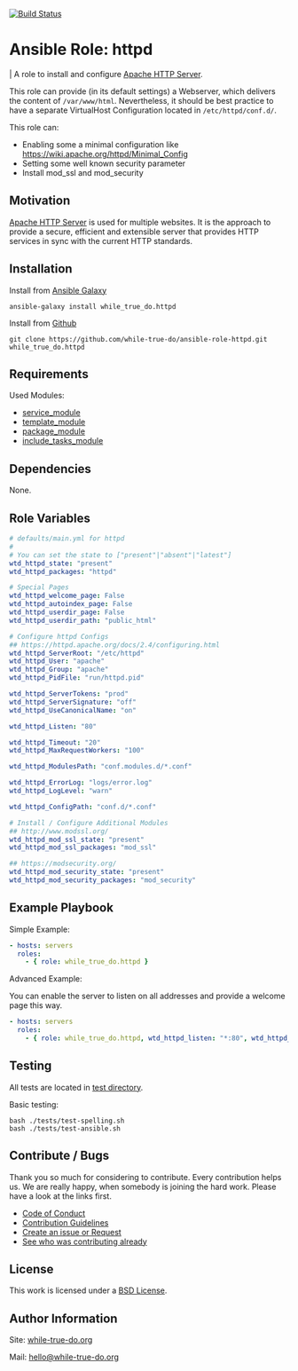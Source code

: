 [![Build Status](https://travis-ci.org/while-true-do/ansible-role-httpd.svg?branch=master)](https://travis-ci.org/while-true-do/ansible-role-httpd)

# Ansible Role: httpd
| A role to install and configure [Apache HTTP Server](https://httpd.apache.org/).

This role can provide (in its default settings) a Webserver, which delivers the content of `/var/www/html`. Nevertheless, it should be best practice to have a separate VirtualHost Configuration located in `/etc/httpd/conf.d/`. 

This role can:

- Enabling some a minimal configuration like https://wiki.apache.org/httpd/Minimal_Config
- Setting some well known security parameter
- Install mod_ssl and mod_security

## Motivation

[Apache HTTP Server](https://httpd.apache.org/) is used for multiple websites. It is the approach to provide a secure, efficient and extensible server that provides HTTP services in sync with the current HTTP standards.

## Installation

Install from [Ansible Galaxy](https://galaxy.ansible.com/while_true_do/httpd)

```
ansible-galaxy install while_true_do.httpd
```

Install from [Github](https://github.com/while-true-do/ansible-role-httpd)

```
git clone https://github.com/while-true-do/ansible-role-httpd.git while_true_do.httpd
```

## Requirements

Used Modules:

-  [service_module](http://docs.ansible.com/ansible/latest/service_module.html)
-  [template_module](http://docs.ansible.com/ansible/latest/template_module.html)
-  [package_module](http://docs.ansible.com/ansible/latest/package_module.html)
-  [include_tasks_module](https://docs.ansible.com/ansible/latest/include_tasks_module.html)

## Dependencies

None.

## Role Variables

```yaml
# defaults/main.yml for httpd
#
# You can set the state to ["present"|"absent"|"latest"]
wtd_httpd_state: "present"
wtd_httpd_packages: "httpd"

# Special Pages
wtd_httpd_welcome_page: False
wtd_httpd_autoindex_page: False
wtd_httpd_userdir_page: False
wtd_httpd_userdir_path: "public_html"

# Configure httpd Configs
## https://httpd.apache.org/docs/2.4/configuring.html
wtd_httpd_ServerRoot: "/etc/httpd"
wtd_httpd_User: "apache"
wtd_httpd_Group: "apache"
wtd_httpd_PidFile: "run/httpd.pid"

wtd_httpd_ServerTokens: "prod"
wtd_httpd_ServerSignature: "off"
wtd_httpd_UseCanonicalName: "on"

wtd_httpd_Listen: "80"

wtd_httpd_Timeout: "20"
wtd_httpd_MaxRequestWorkers: "100"

wtd_httpd_ModulesPath: "conf.modules.d/*.conf"

wtd_httpd_ErrorLog: "logs/error.log"
wtd_httpd_LogLevel: "warn"

wtd_httpd_ConfigPath: "conf.d/*.conf"

# Install / Configure Additional Modules
## http://www.modssl.org/
wtd_httpd_mod_ssl_state: "present"
wtd_httpd_mod_ssl_packages: "mod_ssl"

## https://modsecurity.org/
wtd_httpd_mod_security_state: "present"
wtd_httpd_mod_security_packages: "mod_security"
```

## Example Playbook

Simple Example:

```yaml
- hosts: servers
  roles:
    - { role: while_true_do.httpd }
```

Advanced Example:

You can enable the server to listen on all addresses and provide a welcome page this way.

```yaml
- hosts: servers
  roles:
    - { role: while_true_do.httpd, wtd_httpd_listen: "*:80", wtd_httpd_welcome_page: True }
```

## Testing

All tests are located in [test directory](./tests/).

Basic testing:

```
bash ./tests/test-spelling.sh
bash ./tests/test-ansible.sh
```

## Contribute / Bugs

Thank you so much for considering to contribute. Every contribution helps us.
We are really happy, when somebody is joining the hard work. Please have a look
at the links first.

-   [Code of Conduct](./docs/CODE_OF_CONDUCT.md)
-   [Contribution Guidelines](./docs/CONTRIBUTING.md)
-   [Create an issue or Request](https://github.com/while-true-do/ansible-role-httpd/issues)
-   [See who was contributing already](https://github.com/while-true-do/ansible-role-httpd/graphs/contributors)

## License

This work is licensed under a [BSD License](https://opensource.org/licenses/BSD-3-Clause).

## Author Information

Site: [while-true-do.org](https://while-true-do.org)

Mail: [hello@while-true-do.org](mailto:hello@while-true-do.org)
